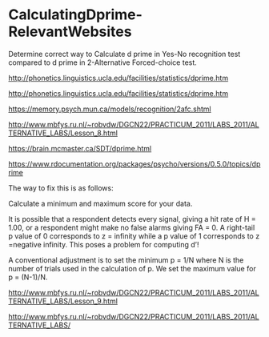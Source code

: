 # CalculatingDprime-RelevantWebsites

Determine correct way to Calculate d prime in Yes-No recognition test compared to d prime in 2-Alternative Forced-choice test.

http://phonetics.linguistics.ucla.edu/facilities/statistics/dprime.htm

http://phonetics.linguistics.ucla.edu/facilities/statistics/dprime.htm

https://memory.psych.mun.ca/models/recognition/2afc.shtml

http://www.mbfys.ru.nl/~robvdw/DGCN22/PRACTICUM_2011/LABS_2011/ALTERNATIVE_LABS/Lesson_8.html

https://brain.mcmaster.ca/SDT/dprime.html

https://www.rdocumentation.org/packages/psycho/versions/0.5.0/topics/dprime

The way to fix this is as follows:

Calculate a minimum and maximum score for your data.

It is possible that a respondent detects every signal, giving a hit rate of H = 1.00, or a respondent might make no false alarms giving FA = 0. A right-tail p value of 0 corresponds to z = infinity while a p value of 1 corresponds to z =negative infinity. This poses a problem for computing d’!

A conventional adjustment is to set the minimum p = 1/N where N is the number of trials used in the calculation of p. We set the maximum value for p = (N-1)/N.

http://www.mbfys.ru.nl/~robvdw/DGCN22/PRACTICUM_2011/LABS_2011/ALTERNATIVE_LABS/Lesson_9.html

http://www.mbfys.ru.nl/~robvdw/DGCN22/PRACTICUM_2011/LABS_2011/ALTERNATIVE_LABS/
